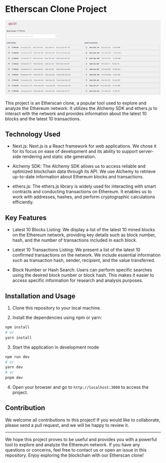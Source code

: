 # Etherscan Clone Project

![Demo](demo.png)

This project is an Etherscan clone, a popular tool used to explore and analyze the Ethereum network. It utilizes the Alchemy SDK and ethers.js to interact with the network and provides information about the latest 10 blocks and the latest 10 transactions.

## Technology Used

- Next.js: Next.js is a React framework for web applications. We chose it for its focus on ease of development and its ability to support server-side rendering and static site generation.

- Alchemy SDK: The Alchemy SDK allows us to access reliable and optimized blockchain data through its API. We use Alchemy to retrieve up-to-date information about Ethereum blocks and transactions.

- ethers.js: The ethers.js library is widely used for interacting with smart contracts and conducting transactions on Ethereum. It enables us to work with addresses, hashes, and perform cryptographic calculations efficiently.

## Key Features

- Latest 10 Blocks Listing: We display a list of the latest 10 mined blocks on the Ethereum network, providing key details such as block number, hash, and the number of transactions included in each block.

- Latest 10 Transactions Listing: We present a list of the latest 10 confirmed transactions on the network. We include essential information such as transaction hash, sender, recipient, and the value transferred.

- Block Number or Hash Search: Users can perform specific searches using the desired block number or block hash. This makes it easier to access specific information for research and analysis purposes.

## Installation and Usage

1. Clone this repository to your local machine.

2. Install the dependencies using npm or yarn:

```bash
npm install
# or
yarn install
```

3. Start the application in development mode

```bash
npm run dev
# or
yarn dev
# or
pnpm dev
```

4. Open your browser and go to `http://localhost:3000` to access the project.

## Contribution

We welcome all contributions to this project! If you would like to collaborate, please send a pull request, and we will be happy to review it.

---

We hope this project proves to be useful and provides you with a powerful tool to explore and analyze the Ethereum network. If you have any questions or concerns, feel free to contact us or open an issue in this repository. Enjoy exploring the blockchain with our Etherscan clone!
